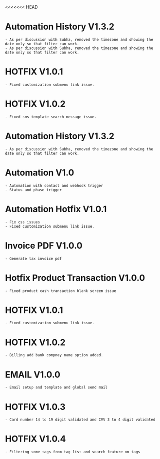 <<<<<<< HEAD
# Automation History V1.3.2
    - As per discussion with Subha, removed the timezone and showing the date only so that filter can work.
    - As per discussion with Subha, removed the timezone and showing the date only so that filter can work.
# HOTFIX V1.0.1
    - Fixed customization submenu link issue.

# HOTFIX V1.0.2
    - Fixed sms template search message issue.
# Automation History V1.3.2
    - As per discussion with Subha, removed the timezone and showing the date only so that filter can work.
# Automation V1.0
    - Automation with contact and webhook trigger
    - Status and phase trigger
# Automation Hotfix V1.0.1
    - Fix css issues
    - Fixed customization submenu link issue.
# Invoice PDF V1.0.0
    - Generate tax invoice pdf
# Hotfix Product Transaction V1.0.0
    - Fixed product cash transaction blank screen issue
# HOTFIX V1.0.1
    - Fixed customization submenu link issue.
# HOTFIX V1.0.2
    - Billing add bank compnay name option added.
# EMAIL V1.0.0
    - Email setup and template and global send mail
# HOTFIX V1.0.3
    - Card number 14 to 19 digit validated and CVV 3 to 4 digit validated
# HOTFIX V1.0.4
    - Filtering some tags from tag list and search feature on tags